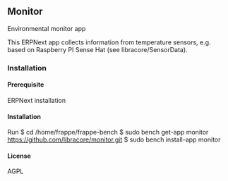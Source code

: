 ## Monitor

Environmental monitor app

This ERPNext app collects information from temperature sensors, 
e.g. based on Raspberry PI Sense Hat (see libracore/SensorData).

### Installation
#### Prerequisite
ERPNext installation

#### Installation
Run 
 $ cd /home/frappe/frappe-bench
 $ sudo bench get-app monitor https://github.com/libracore/monitor.git
 $ sudo bench install-app monitor

#### License

AGPL